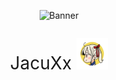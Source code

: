 <p align="center">
  <img src="https://github.com/JacuXx/JacuXx/raw/ea7cc0d8c19ec9616c5ff3aeea339fd2433305bc/Banner-Github.png" alt="Banner"/>
</p>

<p align="center" style="font-size: 2em;">
  JacuXx <img src="https://raw.githubusercontent.com/JacuXx/JacuXx/e5d75a92c48f950dc5365cfe5ff1c96de5264eb2/TokenBrandedMoe.svg" width="50px" alt="Logo de JacuXx">
</p>
